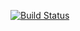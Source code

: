 [![Build Status](https://travis-ci.org/sweetechka/GEOMETRY_V2.0.svg?branch=master)](https://travis-ci.org/github/sweetechka/GEOMETRY_V2.0)
